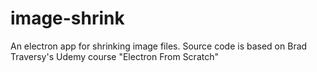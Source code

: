 # image-shrink
An electron app for shrinking image files.
Source code is based on Brad Traversy's Udemy course "Electron From Scratch"